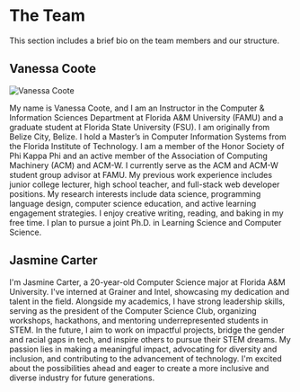 # The Team
This section includes a brief bio on the team members and our structure.

## Vanessa Coote
![Vanessa Coote](https://media.licdn.com/dms/image/C5603AQEjWl3YX_bLPg/profile-displayphoto-shrink_400_400/0/1517459358592?e=1695254400&v=beta&t=YucDHiI08to_gNVCLbYPqA7yXnnRAEz4AaevvFeGhMI)

My name is Vanessa Coote, and I am an Instructor in the Computer & Information Sciences Department at Florida A&M University (FAMU) and a graduate student at Florida State University (FSU). I am originally from Belize City, Belize. I hold a Master’s in Computer Information Systems from the Florida Institute of Technology. I am a member of the Honor Society of Phi Kappa Phi and an active member of the Association of Computing Machinery (ACM) and ACM-W. I currently serve as the ACM and ACM-W student group advisor at FAMU. My previous work experience includes junior college lecturer, high school teacher, and full-stack web developer positions. My research interests include data science, programming language design, computer science education, and active learning engagement strategies. I enjoy creative writing, reading, and baking in my free time. I plan to pursue a joint Ph.D. in Learning Science and Computer Science.

## Jasmine Carter

I'm Jasmine Carter, a 20-year-old Computer Science major at Florida A&M University. I've interned at Grainer and Intel, showcasing my dedication and talent in the field. Alongside my academics, I have strong leadership skills, serving as the president of the Computer Science Club, organizing workshops, hackathons, and mentoring underrepresented students in STEM. In the future, I aim to work on impactful projects, bridge the gender and racial gaps in tech, and inspire others to pursue their STEM dreams. My passion lies in making a meaningful impact, advocating for diversity and inclusion, and contributing to the advancement of technology. I'm excited about the possibilities ahead and eager to create a more inclusive and diverse industry for future generations.
